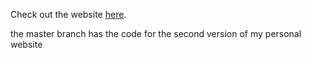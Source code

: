 Check out the website [here](https://dillonmcgovern.com).

the master branch has the code for the second version of my personal website
